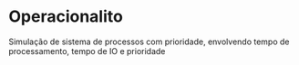 # Operacionalito
Simulação de sistema de processos com prioridade, envolvendo tempo de processamento, tempo de IO e prioridade

